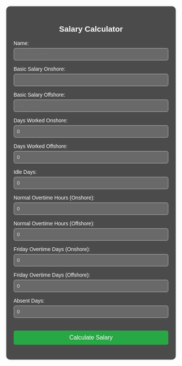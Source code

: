 <!DOCTYPE html>
<html lang="en">
<head>
  <meta charset="UTF-8">
<meta name="google-site-verification" content="AIa4brVmDEemQMxzaZnn_NK--GqzPsNniOFmoCnMhNc" />
  <meta name="viewport" content="width=device-width, initial-scale=1.0">
  <title>Salary Calculator</title>
  <style>
    input[type="number"], input[type="text"] {    
  width: 100%;
  padding: 8px;
  margin-top: 5px;
  opacity: 0.85; /* Less opaque */
  background-color: rgba(255, 255, 255, 0.2); /* Transparent white background */
  color: #fff;
  border: 1px solid #ccc;
  border-radius: 5px;
}
    body {
      font-family: Arial, sans-serif;
      background-image: url('https://lh3.googleusercontent.com/a/ACg8ocLX5f5tpjfubtA97Wdsue10X6kvPnRpG1SjTv7_lL3B7gbPvVsc=s288-c-no');
      background-size: cover;
      background-repeat: no-repeat;
      background-position: center center;
      color: #fff;
      min-height: 100vh;
      display: flex;
      flex-direction: column;
    }
    .container {
      max-width: 600px;
      margin: 50px auto;
      background-color: rgba(0, 0, 0, 0.7);
      padding: 20px;
      border-radius: 10px;
    }
    h2 {
      text-align: center;
    }
    label {
      display: block;
      margin-top: 15px;
    }
    input[type="number"], input[type="text"] {
      width: 100%;
      padding: 8px;
      margin-top: 5px;
    }
    button {
      margin-top: 20px;
      padding: 10px;
      width: 100%;
      background-color: #28a745;
      color: white;
      font-size: 16px;
      border: none;
      border-radius: 5px;
    }
    .result {
      margin-top: 20px;
      font-size: 18px;
    }
    footer {
      text-align: center;
      padding: 15px;
      margin-top: auto;
      background-color: rgba(0, 0, 0, 0.6);
      color: #ccc;
      font-size: 14px;
    }
  </style>
</head>
<body>
<div class="container">
  <h2>Salary Calculator</h2>
  <label>Name:
    <input type="text" id="userName" placeholder="James-monis">
  </label>
  <label>Basic Salary Onshore:
    <input type="number" id="basicOnshore" placeholder="e.g., 1400">
  </label>
  <label>Basic Salary Offshore:
    <input type="number" id="basicOffshore" placeholder="e.g., 1500">
  </label>
  <label>Days Worked Onshore:
    <input type="number" id="onshoreDays" value="0">
  </label>
  <label>Days Worked Offshore:
    <input type="number" id="offshoreDays" value="0">
  </label>
  <label>Idle Days:
    <input type="number" id="idleDays" value="0">
  </label>
  <label>Normal Overtime Hours (Onshore):
    <input type="number" id="normalOtOnshore" value="0">
  </label>
  <label>Normal Overtime Hours (Offshore):
    <input type="number" id="normalOtOffshore" value="0">
  </label>
  <label>Friday Overtime Days (Onshore):
    <input type="number" id="fridayOtOnshore" value="0">
  </label>
  <label>Friday Overtime Days (Offshore):
    <input type="number" id="fridayOtOffshore" value="0">
  </label>
  <label>Absent Days:
    <input type="number" id="absentDays" value="0">
  </label>

  <button onclick="calculateSalary()">Calculate Salary</button>

  <div class="result" id="result"></div>
</div>

<footer>
  &copy; Copyright-Major noon-all rights reserved
</footer>

<script>
  function calculateSalary() {
    const name = document.getElementById('userName').value;
    const basicOnshore = +document.getElementById('basicOnshore').value || 0;
    const basicOffshore = +document.getElementById('basicOffshore').value || 0;
    const onshoreDays = +document.getElementById('onshoreDays').value;
    const offshoreDays = +document.getElementById('offshoreDays').value;
    const idleDays = +document.getElementById('idleDays').value;
    const normalOtOnshore = +document.getElementById('normalOtOnshore').value;
    const normalOtOffshore = +document.getElementById('normalOtOffshore').value;
    const fridayOtOnshore = +document.getElementById('fridayOtOnshore').value;
    const fridayOtOffshore = +document.getElementById('fridayOtOffshore').value;
    const absentDays = +document.getElementById('absentDays').value;

    const idleSalary = 1000;

    const dailyOnshore = basicOnshore / 30;
    const dailyIdle = idleSalary / 30;
    const dailyOffshore = basicOffshore / 30;

    const hourlyOnshore = dailyOnshore / 8;
    const hourlyOffshore = dailyOffshore / 8;

    const normalOtRate = 1.25;
    const fridayOtRate = 1.5;
    const fridayOtHours = 12;

    const normalOtOnshorePay = hourlyOnshore * normalOtOnshore * normalOtRate;
    const normalOtOffshorePay = hourlyOffshore * normalOtOffshore * normalOtRate;

    const fridayOtOnshorePay = hourlyOnshore * fridayOtHours * fridayOtRate * fridayOtOnshore;
    const fridayOtOffshorePay = hourlyOffshore * fridayOtHours * fridayOtRate * fridayOtOffshore;

    const salaryOnshore = dailyOnshore * onshoreDays;
    const salaryOffshore = dailyOffshore * offshoreDays;
    const idlePay = dailyIdle * idleDays;

    const deduction = dailyOnshore * absentDays;

    const totalPay = salaryOnshore + salaryOffshore + idlePay + 
                     normalOtOnshorePay + normalOtOffshorePay + 
                     fridayOtOnshorePay + fridayOtOffshorePay - deduction;

    document.getElementById('result').innerText = Total Salary: QAR ${totalPay.toFixed(2)};

    // Send to Google Form
    const formUrl = 'https://docs.google.com/forms/d/e/1FAIpQLSfAZLFiWylrs7dK81jz0_U8bNMuDUaFd9WHC7XvmMSey9rJrw/formResponse';
    const formData = new FormData();

    // Replace 'entry.X' with the actual field IDs from your Google Form
    formData.append('entry.123456789', name);  // Replace with actual field ID for Name
    formData.append('entry.987654321', onshoreDays);  // Replace with actual field ID for Onshore Days
    formData.append('entry.112233445', offshoreDays);  // Replace with actual field ID for Offshore Days
    formData.append('entry.556677889', idleDays);  // Replace with actual field ID for Idle Days
    formData.append('entry.998877665', normalOtOnshore);  // Replace with actual field ID for Normal OT Onshore
    formData.append('entry.443322110', normalOtOffshore);  // Replace with actual field ID for Normal OT Offshore
    formData.append('entry.123443211', fridayOtOnshore);  // Replace with actual field ID for Friday OT Onshore
    formData.append('entry.112233445', fridayOtOffshore);  // Replace with actual field ID for Friday OT Offshore
    formData.append('entry.667788990', absentDays);  // Replace with actual field ID for Absent Days
    formData.append('entry.889900112', totalPay.toFixed(2));  // Replace with actual field ID for Total Salary

    fetch(formUrl, {
      method: 'POST',
      mode: 'no-cors',
      body: formData
    });
  }
</script>
</body>
</html>
</script>
</body>
</html>

